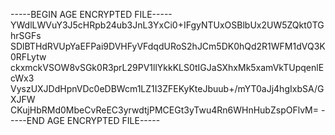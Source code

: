 -----BEGIN AGE ENCRYPTED FILE-----
YWdlLWVuY3J5cHRpb24ub3JnL3YxCi0+IFgyNTUxOSBlbUx2UW5ZQkt0TGhrSGFs
SDlBTHdRVUpYaEFPai9DVHFyVFdqdURoS2hJCm5DK0hQd2R1WFM1dVQ3K0RFLytw
ckxmckVSOW8vSGk0R3prL29PV1llYkkKLS0tIGJaSXhxMk5xamVkTUpqenlEcWx3
VyszUXJDdHpnVDc0eDBWcm1LZ1I3ZFEKyKteJbuub+/mYT0aJj4hgIxbSA/GXJFW
CKujHbRMd0MbeCvReEC3yrwdtjPMCEGt3yTwu4Rn6WHnHubZspOFlvM=
-----END AGE ENCRYPTED FILE-----
